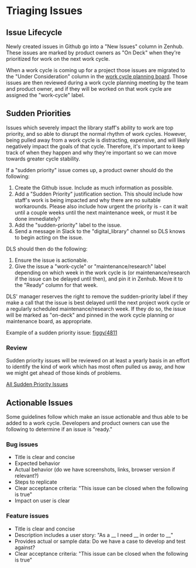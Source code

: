 # Triaging Issues

## Issue Lifecycle

Newly created issues in Github go into a "New Issues" column in Zenhub. These
issues are marked by product owners as "On Deck" when they're prioritized for
work on the next work cycle.

When a work cycle is coming up for a project those issues are migrated to the
"Under Consideration" column in the [work cycle planning
board](https://app.zenhub.com/workspaces/dls-on-deck-61929965c266a00012b5d17f/board?repos=26446857,98223070,49439415,157741631,251438007,414316200).
Those issues are then reviewed during a work cycle planning meeting by the team
and product owner, and if they will be worked on that work cycle are assigned
the "work-cycle" label.

## Sudden Priorities

Issues which severely impact the library staff's ability to work are top
priority, and so able to disrupt
the normal rhythm of work cycles. However, being pulled away from a work cycle
is distracting, expensive, and will likely negatively impact the goals of that
cycle. Therefore, it's important to keep track of when they happen and why
they're important so we can move towards greater cycle stability.

If a "sudden priority" issue comes up, a product owner should do the following:

1. Create the Github issue. Include as much information as possible.
1. Add a "Sudden Priority" justification section. This should include how
   staff's work is being impacted and why there are no suitable workarounds.
   Please also include how urgent the priority is - can it wait until a couple
   weeks until the next maintenance week, or must it be done immediately?
1. Add the "sudden-priority" label to the issue.
1. Send a message in Slack to the "digital_library" channel so DLS knows to
   begin acting on the issue.

DLS should then do the following:

1. Ensure the issue is actionable.
1. Give the issue a "work-cycle" or "maintenance/research" label depending on
   which week in the work cycle is (or maintenance/research if the issue can be
   delayed until then), and pin it in Zenhub. Move it to the "Ready"
   column for that week.

DLS' manager reserves the right to remove the sudden-priority label if they make
a call that the issue is best delayed until the next project work cycle or a
regularly scheduled maintenance/research week. If they
do so, the issue will be marked as "on-deck" and pinned in the work cycle
planning or maintenance board, as appropriate.

Example of a sudden priority issue:
[figgy/4811](https://github.com/pulibrary/figgy/issues/4811)

### Review

Sudden priority issues will be reviewed on at least a yearly basis in an effort
to identify the kind of work which has most often pulled us away, and how we
might get ahead of those kinds of problems.

[All Sudden Priority
Issues](https://github.com/search?q=org%3Apulibrary+label%3Asudden-priority&type=Issues&ref=advsearch&l=&l=)

## Actionable Issues

Some guidelines follow which make an issue actionable and thus able to be added
to a work cycle. Developers and product owners can use the following to
determine if an issue is "ready."

### Bug issues

* Title is clear and concise
* Expected behavior
* Actual behavior (do we have screenshots, links, browser version if relevant?)
* Steps to replicate
* Clear acceptance criteria: "This issue can be closed when the following is true"
* Impact on user is clear

### Feature issues
* Title is clear and concise
* Description includes a user story: "As a __ I need __ in order to __"
* Provides actual or sample data: Do we have a case to develop and test against?
* Clear acceptance criteria: "This issue can be closed when the following is true"
